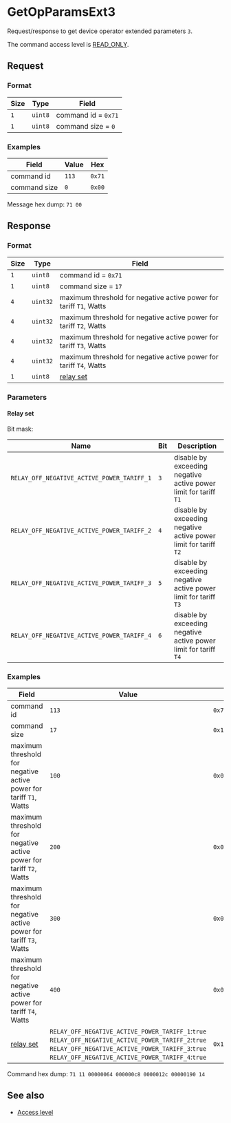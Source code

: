 # GetOpParamsExt3

Request/response to get device operator extended parameters `3`.

The command access level is [READ_ONLY](../basics.md#command-access-level).


## Request

### Format

| Size | Type    | Field               |
| ---- | ------- | ------------------- |
| `1`  | `uint8` | command id = `0x71` |
| `1`  | `uint8` | command size = `0`  |

### Examples

| Field        | Value | Hex    |
| ------------ | ----- | ------ |
| command id   | `113` | `0x71` |
| command size | `0`   | `0x00` |

Message hex dump: `71 00`


## Response

### Format

| Size | Type     | Field                                                              |
| ---- | -------- | ------------------------------------------------------------------ |
| `1`  | `uint8`  | command id = `0x71`                                                |
| `1`  | `uint8`  | command size = `17`                                                |
| `4`  | `uint32` | maximum threshold for negative active power for tariff `T1`, Watts |
| `4`  | `uint32` | maximum threshold for negative active power for tariff `T2`, Watts |
| `4`  | `uint32` | maximum threshold for negative active power for tariff `T3`, Watts |
| `4`  | `uint32` | maximum threshold for negative active power for tariff `T4`, Watts |
| `1`  | `uint8`  | [relay set](#relay-set)                                            |

### Parameters

#### Relay set

Bit mask:

| Name                                       | Bit | Description                                                      |
| ------------------------------------------ | --- | ---------------------------------------------------------------- |
| `RELAY_OFF_NEGATIVE_ACTIVE_POWER_TARIFF_1` | `3` | disable by exceeding negative active power limit for tariff `T1` |
| `RELAY_OFF_NEGATIVE_ACTIVE_POWER_TARIFF_2` | `4` | disable by exceeding negative active power limit for tariff `T2` |
| `RELAY_OFF_NEGATIVE_ACTIVE_POWER_TARIFF_3` | `5` | disable by exceeding negative active power limit for tariff `T3` |
| `RELAY_OFF_NEGATIVE_ACTIVE_POWER_TARIFF_4` | `6` | disable by exceeding negative active power limit for tariff `T4` |

### Examples

| Field                                                              | Value                                                                                                                                                                                                            | Hex          |
| ------------------------------------------------------------------ | ---------------------------------------------------------------------------------------------------------------------------------------------------------------------------------------------------------------- | ------------ |
| command id                                                         | `113`                                                                                                                                                                                                            | `0x71`       |
| command size                                                       | `17`                                                                                                                                                                                                             | `0x11`       |
| maximum threshold for negative active power for tariff `T1`, Watts | `100`                                                                                                                                                                                                            | `0x00000064` |
| maximum threshold for negative active power for tariff `T2`, Watts | `200`                                                                                                                                                                                                            | `0x000000c8` |
| maximum threshold for negative active power for tariff `T3`, Watts | `300`                                                                                                                                                                                                            | `0x0000012c` |
| maximum threshold for negative active power for tariff `T4`, Watts | `400`                                                                                                                                                                                                            | `0x00000190` |
| [relay set](#relay-set)                                            | `RELAY_OFF_NEGATIVE_ACTIVE_POWER_TARIFF_1`:`true`<br>`RELAY_OFF_NEGATIVE_ACTIVE_POWER_TARIFF_2`:`true`<br>`RELAY_OFF_NEGATIVE_ACTIVE_POWER_TARIFF_3`:`true`<br>`RELAY_OFF_NEGATIVE_ACTIVE_POWER_TARIFF_4`:`true` | `0x14`       |

Command hex dump: `71 11 00000064 000000c8 0000012c 00000190 14`


## See also

* [Access level](../basics.md#command-access-level)
